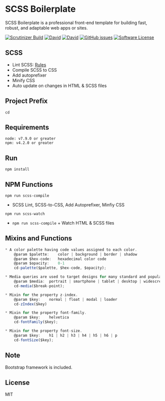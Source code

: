 # SCSS Boilerplate
SCSS Boilerplate is a professional front-end template for building fast, robust, and adaptable web apps or sites.

[![Scrutinizer Build](https://img.shields.io/scrutinizer/build/g/filp/whoops.svg)](https://github.com/imransilvake/SCSS-Boilerplate/)
[![David](https://img.shields.io/david/expressjs/express.svg)](https://github.com/imransilvake/SCSS-Boilerplate)
[![David](https://img.shields.io/david/dev/expressjs/express.svg)](https://github.com/imransilvake/SCSS-Boilerplate)
[![GitHub issues](https://img.shields.io/github/issues/imransilvake/SCSS-Boilerplate.svg)](https://github.com/imransilvake/SCSS-Boilerplate/issues)
[![Software License](https://img.shields.io/badge/license-MIT-blue.svg)](LICENSE)


## SCSS
  - Lint SCSS: [Rules](https://stylelint.io/user-guide/rules/)
  - Compile SCSS to CSS
  - Add autoprefixer
  - Minify CSS
  - Auto update on changes in HTML & SCSS files


## Project Prefix
`cd`


## Requirements
```
node: v7.9.0 or greater
npm: v4.2.0 or greater
```

## Run
```
npm install
```

## NPM Functions

`npm run scss-compile`
  - SCSS Lint, SCSS-to-CSS, Add Autoprefixer, Minfiy CSS

`npm run scss-watch`
  - `npm run scss-compile` + Watch HTML & SCSS files


## Mixins and Functions
```javascript
* A color palette having code values assigned to each color.
    @param $palette:	color | background | border | shadow
    @param $hex-code:	hexadecimal color code
    @param $opacity:	0-1
    cd-palette($palette, $hex-code, $opacity);

* Media queries are used to target designs for many standard and popular devices.
    @param $media:	portrait | smartphone | tablet | desktop | widescreen
    cd-media($break-point);

* Mixin for the property z-index.
    @param $key:	normal | float | modal | loader
    cd-zIndex($key)

* Mixin for the property font-family.
    @param $key:	helvetica
    cd-fontFamily($key);

* Mixin for the property font-size.
    @param $key:	h1 | h2 | h3 | h4 | h5 | h6 | p
    cd-fontSize($key);
```


## Note
Bootstrap framework is included.


## License
MIT
